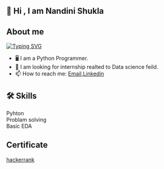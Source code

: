 
## 🚀 Hi , I am Nandini Shukla 





## About me
[![Typing SVG](https://readme-typing-svg.herokuapp.com/?lines=I+am+a+Programmer;I+am+a+Student)](https://git.io/typing-svg)

* 🖥️ I am a Python Programmer.
* 👯 I am looking for internship realted to  Data science feild.
* 📫 How to reach me: [Email](nandini0212shukla@gmail.com),[Linkedin](https://www.linkedin.com/in/nandini-shukla-40ab9020a/) 

## 🛠 Skills
Pyhton  
Problam solving  
Basic EDA

## Certificate 

[hackerrank](https://www.hackerrank.com/certificates/c387c2dfca92)


